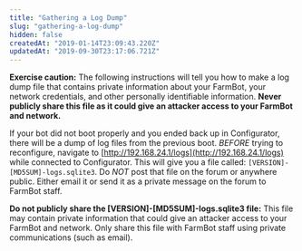 ```yaml
---
title: "Gathering a Log Dump"
slug: "gathering-a-log-dump"
hidden: false
createdAt: "2019-01-14T23:09:43.220Z"
updatedAt: "2019-09-30T23:17:06.721Z"
---
```


__Exercise caution:__
The following instructions will tell you how to make a log dump file that contains private information about your FarmBot, your network credentials, and other personally identifiable information. **Never publicly share this file as it could give an attacker access to your FarmBot and network.**

If your bot did not boot properly and you ended back up in Configurator, there will be a dump of log files from the previous boot. *BEFORE* trying to reconfigure, navigate to [http://192.168.24.1/logs](http://192.168.24.1/logs) while connected to Configurator. This will give you a file called: `[VERSION]-[MD5SUM]-logs.sqlite3`. Do *NOT* post that file on the forum or anywhere public. Either email it or send it as a private message on the forum to FarmBot staff.

__Do not publicly share the [VERSION]-[MD5SUM]-logs.sqlite3 file:__
This file may contain private information that could give an attacker access to your FarmBot and network. Only share this file with FarmBot staff using private communications (such as email).

